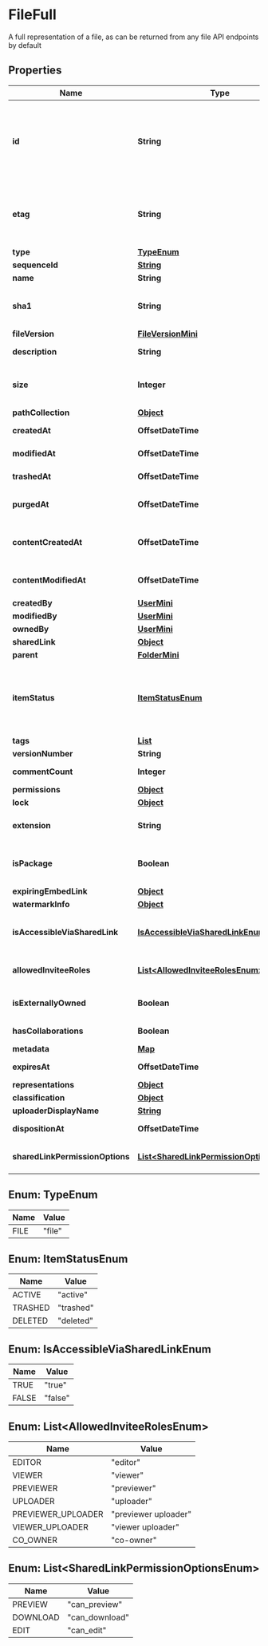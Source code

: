 

# FileFull

A full representation of a file, as can be returned from any file API endpoints by default

## Properties

| Name | Type | Description | Notes |
|------------ | ------------- | ------------- | -------------|
|**id** | **String** | The unique identifier that represent a file.  The ID for any file can be determined by visiting a file in the web application and copying the ID from the URL. For example, for the URL &#x60;https://_*.app.box.com/files/123&#x60; the &#x60;file_id&#x60; is &#x60;123&#x60;. |  |
|**etag** | **String** | The HTTP &#x60;etag&#x60; of this file. This can be used within some API endpoints in the &#x60;If-Match&#x60; and &#x60;If-None-Match&#x60; headers to only perform changes on the file if (no) changes have happened. |  [optional] |
|**type** | [**TypeEnum**](#TypeEnum) | &#x60;file&#x60; |  |
|**sequenceId** | [**String**](String.md) |  |  [optional] |
|**name** | **String** | The name of the file |  [optional] |
|**sha1** | **String** | The SHA1 hash of the file. This can be used to compare the contents of a file on Box with a local file. |  [optional] |
|**fileVersion** | [**FileVersionMini**](FileVersionMini.md) |  |  [optional] |
|**description** | **String** | The optional description of this file |  [optional] |
|**size** | **Integer** | The file size in bytes. Be careful parsing this integer as it can get very large and cause an integer overflow. |  [optional] |
|**pathCollection** | [**Object**](Object.md) |  |  [optional] |
|**createdAt** | **OffsetDateTime** | The date and time when the file was created on Box. |  [optional] |
|**modifiedAt** | **OffsetDateTime** | The date and time when the file was last updated on Box. |  [optional] |
|**trashedAt** | **OffsetDateTime** | The time at which this file was put in the trash. |  [optional] |
|**purgedAt** | **OffsetDateTime** | The time at which this file is expected to be purged from the trash. |  [optional] |
|**contentCreatedAt** | **OffsetDateTime** | The date and time at which this file was originally created, which might be before it was uploaded to Box. |  [optional] |
|**contentModifiedAt** | **OffsetDateTime** | The date and time at which this file was last updated, which might be before it was uploaded to Box. |  [optional] |
|**createdBy** | [**UserMini**](UserMini.md) |  |  [optional] |
|**modifiedBy** | [**UserMini**](UserMini.md) |  |  [optional] |
|**ownedBy** | [**UserMini**](UserMini.md) |  |  [optional] |
|**sharedLink** | [**Object**](Object.md) |  |  [optional] |
|**parent** | [**FolderMini**](FolderMini.md) |  |  [optional] |
|**itemStatus** | [**ItemStatusEnum**](#ItemStatusEnum) | Defines if this item has been deleted or not.  * &#x60;active&#x60; when the item has is not in the trash * &#x60;trashed&#x60; when the item has been moved to the trash but not deleted * &#x60;deleted&#x60; when the item has been permanently deleted. |  [optional] |
|**tags** | [**List**](List.md) |  |  [optional] |
|**versionNumber** | **String** | The version number of this file |  [optional] |
|**commentCount** | **Integer** | The number of comments on this file |  [optional] |
|**permissions** | [**Object**](Object.md) |  |  [optional] |
|**lock** | [**Object**](Object.md) |  |  [optional] |
|**extension** | **String** | Indicates the (optional) file extension for this file. By default, this is set to an empty string. |  [optional] |
|**isPackage** | **Boolean** | Indicates if the file is a package. Packages are commonly used by Mac Applications and can include iWork files. |  [optional] |
|**expiringEmbedLink** | [**Object**](Object.md) |  |  [optional] |
|**watermarkInfo** | [**Object**](Object.md) |  |  [optional] |
|**isAccessibleViaSharedLink** | [**IsAccessibleViaSharedLinkEnum**](#IsAccessibleViaSharedLinkEnum) | Specifies if the file can be accessed via the direct shared link or a shared link to a parent folder. |  [optional] |
|**allowedInviteeRoles** | [**List&lt;AllowedInviteeRolesEnum&gt;**](#List&lt;AllowedInviteeRolesEnum&gt;) | A list of the types of roles that user can be invited at when sharing this file. |  [optional] |
|**isExternallyOwned** | **Boolean** | Specifies if this file is owned by a user outside of the authenticated enterprise. |  [optional] |
|**hasCollaborations** | **Boolean** | Specifies if this file has any other collaborators. |  [optional] |
|**metadata** | [**Map**](Map.md) |  |  [optional] |
|**expiresAt** | **OffsetDateTime** | When the file will automatically be deleted |  [optional] |
|**representations** | [**Object**](Object.md) |  |  [optional] |
|**classification** | [**Object**](Object.md) |  |  [optional] |
|**uploaderDisplayName** | [**String**](String.md) |  |  [optional] |
|**dispositionAt** | **OffsetDateTime** | The retention expiration timestamp for the given file |  [optional] |
|**sharedLinkPermissionOptions** | [**List&lt;SharedLinkPermissionOptionsEnum&gt;**](#List&lt;SharedLinkPermissionOptionsEnum&gt;) | A list of the types of roles that user can be invited at when sharing this file. |  [optional] |



## Enum: TypeEnum

| Name | Value |
|---- | -----|
| FILE | &quot;file&quot; |



## Enum: ItemStatusEnum

| Name | Value |
|---- | -----|
| ACTIVE | &quot;active&quot; |
| TRASHED | &quot;trashed&quot; |
| DELETED | &quot;deleted&quot; |



## Enum: IsAccessibleViaSharedLinkEnum

| Name | Value |
|---- | -----|
| TRUE | &quot;true&quot; |
| FALSE | &quot;false&quot; |



## Enum: List&lt;AllowedInviteeRolesEnum&gt;

| Name | Value |
|---- | -----|
| EDITOR | &quot;editor&quot; |
| VIEWER | &quot;viewer&quot; |
| PREVIEWER | &quot;previewer&quot; |
| UPLOADER | &quot;uploader&quot; |
| PREVIEWER_UPLOADER | &quot;previewer uploader&quot; |
| VIEWER_UPLOADER | &quot;viewer uploader&quot; |
| CO_OWNER | &quot;co-owner&quot; |



## Enum: List&lt;SharedLinkPermissionOptionsEnum&gt;

| Name | Value |
|---- | -----|
| PREVIEW | &quot;can_preview&quot; |
| DOWNLOAD | &quot;can_download&quot; |
| EDIT | &quot;can_edit&quot; |



